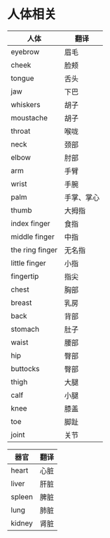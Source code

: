 # 人体相关


|人体|翻译|
|---|---|
|eyebrow|眉毛|
|cheek|脸颊|
|tongue|舌头|
|jaw|下巴|
|whiskers|胡子|
|moustache|胡子|
|throat|喉咙|
|neck|颈部|
|elbow|肘部|
|arm|手臂|
|wrist|手腕|
|palm|手掌、掌心|
|thumb|大拇指|
|index finger|食指|
|middle finger|中指|
|the ring finger|无名指|
|little finger|小指|
|fingertip|指尖|
|chest|胸部|
|breast|乳房|
|back|背部|
|stomach|肚子|
|waist|腰部|
|hip|臀部|
|buttocks|臀部|
|thigh|大腿|
|calf|小腿|
|knee|膝盖|
|toe|脚趾|
|joint|关节|


|器官|翻译|
|---|---|
|heart|心脏|
|liver|肝脏|
|spleen|脾脏|
|lung|肺脏|
|kidney|肾脏|


